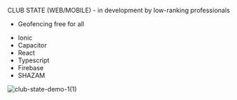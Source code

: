 CLUB STATE (WEB/MOBILE) - in development by low-ranking professionals

- Geofencing free for all 

* Ionic
* Capacitor
* React
* Typescript
* Firebase
* SHAZAM

![club-state-demo-1(1)](https://github.com/ConnorCable/club-state/assets/116330722/516f7d26-af4f-4c30-8190-b3ddaa3ee901)


